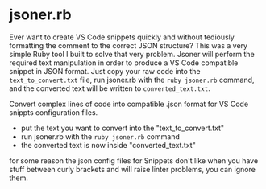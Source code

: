 # jsoner.rb

Ever want to create VS Code snippets quickly and without tediously formatting the comment to the correct JSON structure?  This was a very simple Ruby tool I built to solve that very problem.  Jsoner will perform the required text manipulation in order to produce a VS Code compatible snippet in JSON format.  Just copy your raw code into the `text_to_convert.txt` file, run jsoner.rb with the `ruby jsoner.rb` command, and the converted text will be written to `converted_text.txt`.  

Convert complex lines of code into compatible .json format for
VS Code snippts configuration files.

- put the text you want to convert into the "text_to_convert.txt"
- run jsoner.rb with the `ruby jsoner.rb` command
- the converted text is now inside "converted_text.txt"

for some reason the json config files for Snippets don't like
when you have stuff between curly brackets and will raise linter
problems, you can ignore them.
